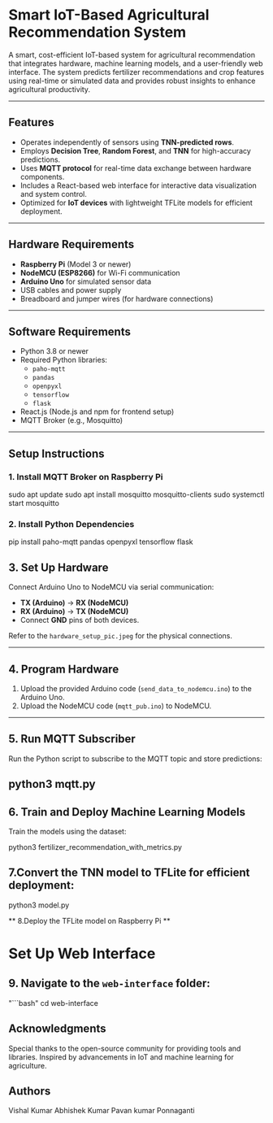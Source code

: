 # Smart IoT-Based Agricultural Recommendation System

A smart, cost-efficient IoT-based system for agricultural recommendation that integrates hardware, machine learning models, and a user-friendly web interface. The system predicts fertilizer recommendations and crop features using real-time or simulated data and provides robust insights to enhance agricultural productivity.

---

## Features
- Operates independently of sensors using **TNN-predicted rows**.
- Employs **Decision Tree**, **Random Forest**, and **TNN** for high-accuracy predictions.
- Uses **MQTT protocol** for real-time data exchange between hardware components.
- Includes a React-based web interface for interactive data visualization and system control.
- Optimized for **IoT devices** with lightweight TFLite models for efficient deployment.

---

## Hardware Requirements
- **Raspberry Pi** (Model 3 or newer)
- **NodeMCU (ESP8266)** for Wi-Fi communication
- **Arduino Uno** for simulated sensor data
- USB cables and power supply
- Breadboard and jumper wires (for hardware connections)

---

## Software Requirements
- Python 3.8 or newer
- Required Python libraries:
  - `paho-mqtt`
  - `pandas`
  - `openpyxl`
  - `tensorflow`
  - `flask`
- React.js (Node.js and npm for frontend setup)
- MQTT Broker (e.g., Mosquitto)

---

## Setup Instructions

### 1. Install MQTT Broker on Raspberry Pi
sudo apt update
sudo apt install mosquitto mosquitto-clients
sudo systemctl start mosquitto

### 2. Install Python Dependencies
pip install paho-mqtt pandas openpyxl tensorflow flask

## 3. Set Up Hardware
Connect Arduino Uno to NodeMCU via serial communication:
- **TX (Arduino)** → **RX (NodeMCU)**
- **RX (Arduino)** → **TX (NodeMCU)**
- Connect **GND** pins of both devices.

Refer to the `hardware_setup_pic.jpeg` for the physical connections.

---

## 4. Program Hardware
1. Upload the provided Arduino code (`send_data_to_nodemcu.ino`) to the Arduino Uno.
2. Upload the NodeMCU code (`mqtt_pub.ino`) to NodeMCU.

---

## 5. **Run MQTT Subscriber**
Run the Python script to subscribe to the MQTT topic and store predictions:

python3 mqtt.py
---

## 6. Train and Deploy Machine Learning Models

 Train the models using the dataset:

python3 fertilizer_recommendation_with_metrics.py

## 7.Convert the TNN model to TFLite for efficient deployment:

python3 model.py

** 8.Deploy the TFLite model on Raspberry Pi  **

# Set Up Web Interface

## 9. Navigate to the `web-interface` folder:
   "```bash"
   cd web-interface


## **Acknowledgments**

Special thanks to the open-source community for providing tools and libraries.
Inspired by advancements in IoT and machine learning for agriculture.

## **Authors**
Vishal Kumar
Abhishek Kumar
Pavan kumar Ponnaganti
